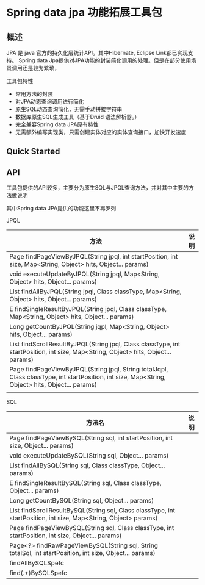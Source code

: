 # Spring data jpa 功能拓展工具包



## 概述

JPA 是 java 官方的持久化层统计API。其中Hibernate, Eclipse Link都已实现支持。
Spring data Jpa提供对JPA功能的封装简化调用的处理。但是在部分使用场景调用还是较为繁琐，

工具包特性

- 常用方法的封装
- 对JPA动态查询调用进行简化
- 原生SQL动态查询简化，无需手动拼接字符串
- 数据库原生SQL生成工具（基于Druid 语法解析器。）
- 完全兼容Spring data JPA原有特性
- 无需额外编写实现类，只需创建实体对应的实体查询接口，加快开发速度

## Quick Started



## API

工具包提供的API较多，主要分为原生SQL与JPQL查询方法，并对其中主要的方法做说明

其中Spring data JPA提供的功能这里不再罗列



JPQL

| 方法                                                         | 说明 |
| ------------------------------------------------------------ | ---- |
| Page<T> findPageViewByJPQL(String jpql, int startPosition, int size, Map<String, Object> hits, Object... params) |      |
| <E> void executeUpdateByJPQL(String jpql, Map<String, Object> hits, Object... params) |      |
| <E> List<E> findAllByJPQL(String jpql, Class<E> classType, Map<String, Object> hits, Object... params) |      |
| <E> E findSingleResultByJPQL(String jpql, Class<E> classType, Map<String, Object> hits, Object... params) |      |
| Long getCountByJPQL(String jqpl, Map<String, Object> hits, Object... params) |      |
| <E> List<E> findScrollResultByJPQL(String jpql, Class<E> classType, int startPosition, int size, Map<String, Object> hits, Object... params) |      |
| <E> Page<E> findPageViewByJPQL(String jpql, String totalJqpl, Class<E> classType, int startPosition, int size, Map<String, Object> hits, Object... params) |      |
|                                                              |      |

SQL

| 方法名                                                       | 说明 |
| ------------------------------------------------------------ | ---- |
| Page<T> findPageViewBySQL(String sql, int startPosition, int size, Object... params) |      |
| <E> void executeUpdateBySQL(String sql, Object... params)    |      |
| <E> List<E> findAllBySQL(String sql, Class<E> classType, Object... params) |      |
| <E> E findSingleResultBySQL(String sql, Class<E> classType, Object... params) |      |
| Long getCountBySQL(String sql, Object... params)             |      |
| <E> List<E> findScrollResultBySQL(String sql, Class<E> classType, int startPosition, int size, Map<String, Object> params) |      |
| <E> Page<E> findPageViewBySQL(String sql, Class<E> classType, int startPosition, int size, Object... params) |      |
| Page<?> findRawPageViewBySQL(String sql, String totalSql, int startPosition, int size, Object... params) |      |
|findAllBySQLSpefc||
|find(.+)BySQLSpefc||